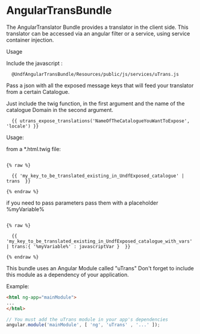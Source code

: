 AngularTransBundle
=======================

The AngularTranslator Bundle provides a translator in the client side. 
This translator can be accessed via an angular filter or a service, using service container injection.

Usage

Include the javascript :

``` jinja
  @UndfAngularTransBundle/Resources/public/js/services/uTrans.js
```

Pass a json with all the exposed message keys that will feed your translator from a certain Catalogue.

Just include the twig function, in the first argument and the name of the 
catalogue Domain in the second argument.

``` jinja
  {{ utrans_expose_translations('NameOfTheCatalogueYouWantToExpose', 'locale') }}
```


Usage:

from a *.html.twig file:

``` jinja

{% raw %}

  {{ 'my_key_to_be_translated_existing_in_UndfExposed_catalogue' | trans  }}
  
{% endraw %}

```

if you need to pass parameters pass them with a placeholder %myVariable%


``` jinja

{% raw %}

  {{ 'my_key_to_be_translated_existing_in_UndfExposed_catalogue_with_vars' | trans:{ '%myVariable%' : javascriptVar }  }}
  
{% endraw %}

```

This bundle uses an Angular Module called "uTrans"
Don't forget to include this module as a dependency of your application.

Example:
```html
<html ng-app="mainModule">
...
</html>
````

```javascript
// You must add the uTrans module in your app's dependencies
angular.module('mainModule', [ 'ng', 'uTrans' , '...' ]);
```
